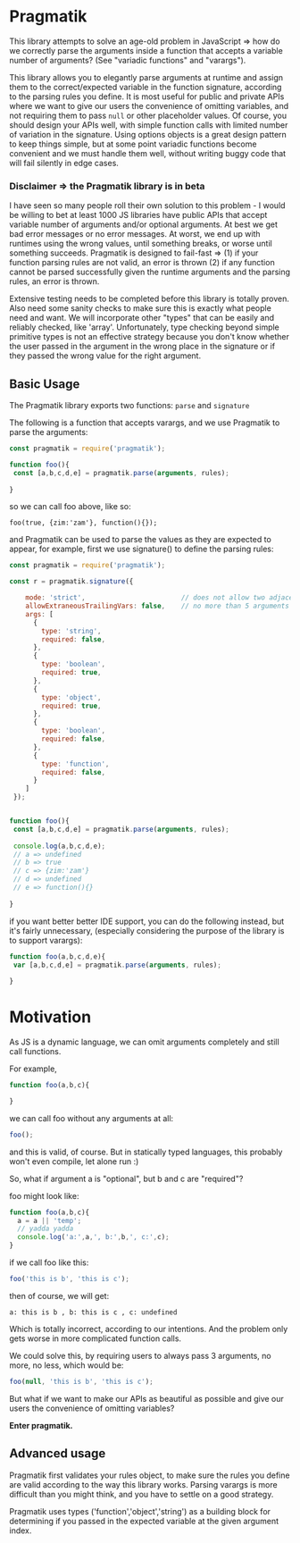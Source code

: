 
# Pragmatik

This library attempts to solve an age-old problem in JavaScript => how do we correctly parse the arguments inside a function
that accepts a variable number of arguments? (See "variadic functions" and "varargs"). 

This library allows you to elegantly parse arguments at runtime and assign them to the 
correct/expected variable in the function signature, according to the parsing rules you define.
It is most useful for public and private APIs where we want to give our users the convenience of omitting variables,
and not requiring them to pass ```null``` or other placeholder values. Of course, you should design your APIs well,
with simple function calls with limited number of variation in the signature. Using options objects is a great
design pattern to keep things simple, but at some point variadic functions become convenient and we must handle 
them well, without writing buggy code that will fail silently in edge cases.


### Disclaimer => the Pragmatik library is in beta

I have seen so many people roll their own solution to this problem - I would be willing to bet at least 1000 JS libraries have public APIs that accept
variable number of arguments and/or optional arguments. 
At best we get bad error messages or no error messages. At worst, we end up with runtimes using the 
wrong values, until something breaks, or worse until something succeeds. Pragmatik is designed to fail-fast => 
(1) if your function parsing rules are not valid, an error is thrown (2) if any function cannot be parsed successfully given the runtime arguments and the parsing rules, 
an error is thrown.

Extensive testing needs to be completed before this library is totally proven. Also need some sanity checks to make sure this is exactly what people
need and want. We will incorporate other "types" that can be easily and reliably checked, like 'array'. 
Unfortunately, type checking beyond simple primitive types is not an effective strategy because you don't know whether the user passed 
in the argument in the wrong place in the signature or if they passed the wrong value for the right argument.

## Basic Usage

The Pragmatik library exports two functions: ```parse``` and ```signature```

The following is a function that accepts varargs, and we use Pragmatik to parse the arguments:

```js
const pragmatik = require('pragmatik');

function foo(){
 const [a,b,c,d,e] = pragmatik.parse(arguments, rules);
  
}
```

so we can call foo above, like so:

```foo(true, {zim:'zam'}, function(){});```

and Pragmatik can be used to parse the values as they are expected to appear, for example, first we
use signature() to define the parsing rules:

```js
const pragmatik = require('pragmatik');

const r = pragmatik.signature({

    mode: 'strict',                        // does not allow two adjacent non-required types to be the same
    allowExtraneousTrailingVars: false,    // no more than 5 arguments allowed
    args: [
      {
        type: 'string',
        required: false,
      },
      {
        type: 'boolean',
        required: true,
      },
      {
        type: 'object',
        required: true,
      },
      {
        type: 'boolean',
        required: false,
      },
      {
        type: 'function',
        required: false,
      }
    ]
 });


function foo(){
 const [a,b,c,d,e] = pragmatik.parse(arguments, rules);
 
 console.log(a,b,c,d,e); 
 // a => undefined
 // b => true
 // c => {zim:'zam'}
 // d => undefined
 // e => function(){}
 
}
```

if you want better better IDE support, you can do the following instead, but it's fairly unnecessary, (especially
considering the purpose of the library is to support varargs):

```js
function foo(a,b,c,d,e){
 var [a,b,c,d,e] = pragmatik.parse(arguments, rules);
  
}
```



# Motivation

As JS is a dynamic language, we can omit arguments completely and still call functions.

For example,

```js
function foo(a,b,c){

}
```

we can call foo without any arguments at all:

```js
foo();
```

and this is valid, of course. But in statically typed languages, this probably won't even compile, let alone run :)

So, what if argument a is "optional", but b and c are "required"?

foo might look like:

```js
function foo(a,b,c){
  a = a || 'temp';
  // yadda yadda
  console.log('a:',a,', b:',b,', c:',c);
}
```

if we call foo like this:

```js
foo('this is b', 'this is c');
```

then of course, we will get:

```a: this is b , b: this is c , c: undefined```

Which is totally incorrect, according to our intentions. And the problem only gets
worse in more complicated function calls.

We could solve this, by requiring users to always pass 3 arguments, no more, no less, which would be:

```js
foo(null, 'this is b', 'this is c');
```

But what if we want to make our APIs as beautiful as possible and give our users the convenience of omitting
variables?

**Enter pragmatik.**



## Advanced usage


Pragmatik first validates your rules object, to make sure the rules you define are valid according to the way
this library works. Parsing varargs is more difficult than you might think, and you have to settle 
on a good strategy.

Pragmatik uses types ('function','object','string') as a building block for determining if you passed in the 
expected variable at the given argument index.